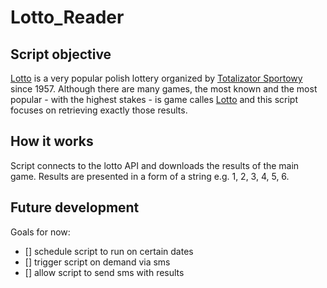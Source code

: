 # Lotto_Reader
## Script objective
[Lotto](https://pl.wikipedia.org/wiki/Lotto) is a very popular polish lottery organized by [Totalizator Sportowy](https://pl.wikipedia.org/wiki/Totalizator_Sportowy) since 1957. Although there are many games, the most known and the most popular - with the highest stakes - is game calles [Lotto](https://pl.wikipedia.org/wiki/Lotto_(gra_liczbowa)) and this script focuses on retrieving exactly those results.

## How it works
Script connects to the lotto API and downloads the results of the main game.
Results are presented in a form of a string e.g. 1, 2, 3, 4, 5, 6.

## Future development
Goals for now:
- [] schedule script to run on certain dates
- [] trigger script on demand via sms
- [] allow script to send sms with results

